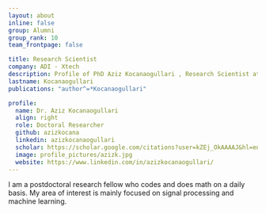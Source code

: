```yaml
---
layout: about
inline: false
group: Alumni
group_rank: 10
team_frontpage: false

title: Research Scientist
company: ADI - Xtech
description: Profile of PhD Aziz Kocanaogullari , Research Scientist at the  ADI - Xtech.
lastname: Kocanaogullari
publications: "author^=*Kocanaogullari"

profile:
  name: Dr. Aziz Kocanaogullari
  align: right
  role: Doctoral Researcher
  github: azizkocana
  linkedin: azizkocanaogullari
  scholar: https://scholar.google.com/citations?user=kZEj_OkAAAAJ&hl=en
  image: profile_pictures/azizk.jpg
  website: https://www.linkedin.com/in/azizkocanaogullari/
---
```


I am a postdoctoral research fellow who codes and does math on a daily basis. My area of interest is mainly focused on signal processing and machine learning.
